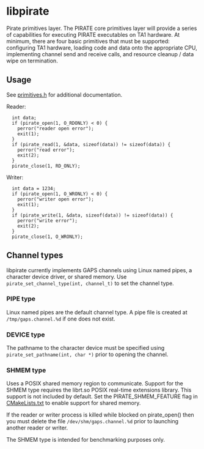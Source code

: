 # libpirate

Pirate primitives layer. The PIRATE core primitives layer
will provide a series of capabilities for executing PIRATE executables
on TA1 hardware. At minimum, there are four basic primitives that must
be supported: configuring TA1 hardware, loading code and data onto the
appropriate CPU, implementing channel send and receive calls, and resource
cleanup / data wipe on termination.

## Usage

See [primitives.h](/libpirate/primitives.h) for additional documentation.

Reader:

```
  int data;
  if (pirate_open(1, O_RDONLY) < 0) {
    perror("reader open error");
    exit(1);
  }
  if (pirate_read(1, &data, sizeof(data)) != sizeof(data)) {
    perror("read error");
    exit(2);
  }
  pirate_close(1, RD_ONLY);
```

Writer:

```
  int data = 1234;
  if (pirate_open(1, O_WRONLY) < 0) {
    perror("writer open error");
    exit(1);
  }
  if (pirate_write(1, &data, sizeof(data)) != sizeof(data)) {
    perror("write error");
    exit(2);
  }
  pirate_close(1, O_WRONLY);
```

## Channel types

libpirate currently implements GAPS channels using Linux named pipes,
a character device driver, or shared memory. Use
`pirate_set_channel_type(int, channel_t)` to set the channel type.

### PIPE type

Linux named pipes are the default channel type. A pipe file is
created at `/tmp/gaps.channel.%d` if one does not exist.

### DEVICE type

The pathname to the character device must be specified using
`pirate_set_pathname(int, char *)` prior to opening the channel.

### SHMEM type

Uses a POSIX shared memory region to communicate. Support
for the SHMEM type requires the librt.so POSIX real-time extensions
library. This support is not included by default. Set
the PIRATE_SHMEM_FEATURE flag in [CMakeLists.txt](/libpirate/CMakeLists.txt)
to enable support for shared memory.

If the reader or writer process is killed while blocked
on pirate_open() then you must delete the file
`/dev/shm/gaps.channel.%d` prior to launching another reader or writer.

The SHMEM type is intended for benchmarking purposes only.
